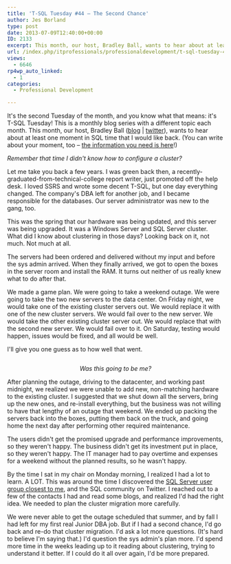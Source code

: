```yaml
---
title: 'T-SQL Tuesday #44 – The Second Chance'
author: Jes Borland
type: post
date: 2013-07-09T12:40:00+00:00
ID: 2133
excerpt: This month, our host, Bradley Ball, wants to hear about at least one moment in SQL time that I would like back.
url: /index.php/itprofessionals/professionaldevelopment/t-sql-tuesday-44-the-1/
views:
  - 6646
rp4wp_auto_linked:
  - 1
categories:
  - Professional Development

---
```

[<img style="float: left;" src="https://lessthandot.z19.web.core.windows.net/wp-content/uploads/users/grrlgeek/TSQL2sDay150x150.jpg?mtime=1365451350" alt="" />][1]It's the second Tuesday of the month, and you know what that means: it's T-SQL Tuesday! This is a monthly blog series with a different topic each month. This month, our host, Bradley Ball ([blog][2] | [twitter][3]), wants to hear about at least one moment in SQL time that I would like back. (You can write about your moment, too – [the information you need is here][1]!)

_Remember that time I didn't know how to configure a cluster?_

Let me take you back a few years. I was green back then, a recently-graduated-from-technical-college report writer, just promoted off the help desk. I loved SSRS and wrote some decent T-SQL, but one day everything changed. The company's DBA left for another job, and I became responsible for the databases. Our server administrator was new to the gang, too.

This was the spring that our hardware was being updated, and this server was being upgraded. It was a Windows Server and SQL Server cluster. What did I know about clustering in those days? Looking back on it, not much. Not much at all.

The servers had been ordered and delivered without my input and before the sys admin arrived. When they finally arrived, we got to open the boxes in the server room and install the RAM. It turns out neither of us really knew what to do after that.

We made a game plan. We were going to take a weekend outage. We were going to take the two new servers to the data center. On Friday night, we would take one of the existing cluster servers out. We would replace it with one of the new cluster servers. We would fail over to the new server. We would take the other existing cluster server out. We would replace that with the second new server. We would fail over to it. On Saturday, testing would happen, issues would be fixed, and all would be well.

I'll give you one guess as to how well that went.

<p style="text-align: center;">
  <a href="http://www.flickr.com/photos/balakov/2468552226/in/set-72157594352657197"><img src="https://lessthandot.z19.web.core.windows.net/wp-content/uploads/users/grrlgeek/2468552226_0e2637a0dd.jpg?mtime=1373373473" alt="" /></a>
</p>

<p style="text-align: center;">
  <em>Was this going to be me?</em>
</p>

After planning the outage, driving to the datacenter, and working past midnight, we realized we were unable to add new, non-matching hardware to the existing cluster. I suggested that we shut down all the servers, bring up the new ones, and re-install everything, but the business was not willing to have that lengthy of an outage that weekend. We ended up packing the servers back into the boxes, putting them back on the truck, and going home the next day after performing other required maintenance.

The users didn't get the promised upgrade and performance improvements, so they weren't happy. The business didn't get its investment put in place, so they weren't happy. The IT manager had to pay overtime and expenses for a weekend without the planned results, so he wasn't happy.

By the time I sat in my chair on Monday morning, I realized I had a lot to learn. A LOT. This was around the time I discovered the [SQL Server user group closest to me][4], and the SQL community on Twitter. I reached out to a few of the contacts I had and read some blogs, and realized I'd had the right idea. We needed to plan the cluster migration more carefully.

We were never able to get the outage scheduled that summer, and by fall I had left for my first real Junior DBA job. But if I had a second chance, I'd go back and re-do that cluster migration. I'd ask a lot more questions. (It's hard to believe I'm saying that.) I'd question the sys admin's plan more. I'd spend more time in the weeks leading up to it reading about clustering, trying to understand it better. If I could do it all over again, I'd be more prepared.

 [1]: http://www.sqlballs.com/2013/07/t-sql-tuesday-44-second-chance.html
 [2]: http://www.sqlballs.com/
 [3]: https://twitter.com/SQLBalls
 [4]: http://www.sqlpass.org/PASSChapters/LocalChapters.aspx